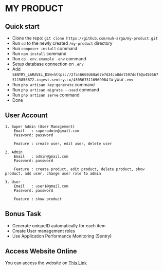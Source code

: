 
# MY PRODUCT


## Quick start

-   Clone the repo: `git clone https://github.com/muh-arga/my-product.git`
-   Run `cd` to the newly created `/my-product` directory
-   Run `composer install` command
-   Run `npm install` command
-   Run `cp .env.example .env` command
-   Setup database connection on `.env`
-   Add `SENTRY_LARAVEL_DSN=https://2fa46660d60a67e7d34ca8de7597ddf5@o4505675115855872.ingest.sentry.io/4505675116969984` to your `.env`
-   Run `php artisan key:generate` command
-   Run `php artisan migrate --seed` command
-   Run `php artisan serve` command
-   Done


## User Account

    1. Super Admin (User Management)
        Email   : superadmin@gmail.com
        Password: password

        Feature : create user, edit user, delete user

    2. Admin
        Email   : admin@gmail.com
        Password: password

        Feature : create product, edit product, delete product, show product, add user, change user role to admin

    3. User
        Email   : user1@gmail.com
        Password: password

        Feature : show product


## Bonus Task

-   Generate uniqueID automatically for each item
-   Create User management roles
-   Use Application Performance Monitoring (Sentry)


## Access Website Online
You can access the website on [This Link](https://muh-arga.cloud)
